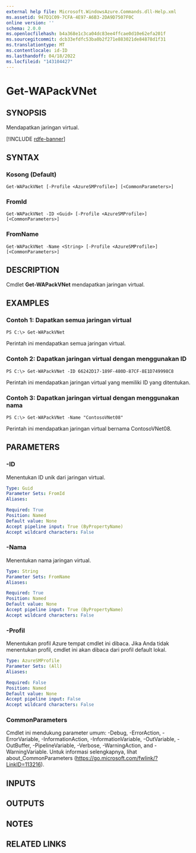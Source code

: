 ```yaml
---
external help file: Microsoft.WindowsAzure.Commands.dll-Help.xml
ms.assetid: 947D1C09-7CFA-4E97-A6B3-2DA9D7507F0C
online version: ''
schema: 2.0.0
ms.openlocfilehash: b4a368e1c3ca04dc83ee4ffcae0d10e62efa201f
ms.sourcegitcommit: dcb33efdfc53ba0b2f271e883021de84878d1f31
ms.translationtype: MT
ms.contentlocale: id-ID
ms.lasthandoff: 04/18/2022
ms.locfileid: "143104427"
---
```

# Get-WAPackVNet

## SYNOPSIS
Mendapatkan jaringan virtual.

[!INCLUDE [rdfe-banner](../../includes/rdfe-banner.md)]

## SYNTAX

### Kosong (Default)
```
Get-WAPackVNet [-Profile <AzureSMProfile>] [<CommonParameters>]
```

### FromId
```
Get-WAPackVNet -ID <Guid> [-Profile <AzureSMProfile>] [<CommonParameters>]
```

### FromName
```
Get-WAPackVNet -Name <String> [-Profile <AzureSMProfile>] [<CommonParameters>]
```

## DESCRIPTION
Cmdlet **Get-WAPackVNet** mendapatkan jaringan virtual.

## EXAMPLES

### Contoh 1: Dapatkan semua jaringan virtual
```
PS C:\> Get-WAPackVNet
```

Perintah ini mendapatkan semua jaringan virtual.

### Contoh 2: Dapatkan jaringan virtual dengan menggunakan ID
```
PS C:\> Get-WAPackVNet -ID 66242D17-189F-480D-87CF-8E1D749998C8
```

Perintah ini mendapatkan jaringan virtual yang memiliki ID yang ditentukan.

### Contoh 3: Dapatkan jaringan virtual dengan menggunakan nama
```
PS C:\> Get-WAPackVNet -Name "ContosoVNet08"
```

Perintah ini mendapatkan jaringan virtual bernama ContosoVNet08.

## PARAMETERS

### -ID
Menentukan ID unik dari jaringan virtual.

```yaml
Type: Guid
Parameter Sets: FromId
Aliases: 

Required: True
Position: Named
Default value: None
Accept pipeline input: True (ByPropertyName)
Accept wildcard characters: False
```

### -Nama
Menentukan nama jaringan virtual.

```yaml
Type: String
Parameter Sets: FromName
Aliases: 

Required: True
Position: Named
Default value: None
Accept pipeline input: True (ByPropertyName)
Accept wildcard characters: False
```

### -Profil
Menentukan profil Azure tempat cmdlet ini dibaca.
Jika Anda tidak menentukan profil, cmdlet ini akan dibaca dari profil default lokal.

```yaml
Type: AzureSMProfile
Parameter Sets: (All)
Aliases: 

Required: False
Position: Named
Default value: None
Accept pipeline input: False
Accept wildcard characters: False
```

### CommonParameters
Cmdlet ini mendukung parameter umum: -Debug, -ErrorAction, -ErrorVariable, -InformationAction, -InformationVariable, -OutVariable, -OutBuffer, -PipelineVariable, -Verbose, -WarningAction, and -WarningVariable. Untuk informasi selengkapnya, lihat about_CommonParameters (https://go.microsoft.com/fwlink/?LinkID=113216).

## INPUTS

## OUTPUTS

## NOTES

## RELATED LINKS

